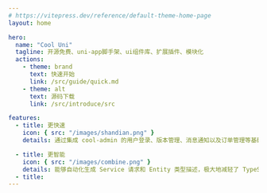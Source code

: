 ```yaml
---
# https://vitepress.dev/reference/default-theme-home-page
layout: home

hero:
  name: "Cool Uni"
  tagline: 开源免费、uni-app脚手架、ui组件库、扩展插件、模块化
  actions:
    - theme: brand
      text: 快速开始
      link: /src/guide/quick.md
    - theme: alt
      text: 源码下载
      link: /src/introduce/src

features:
  - title: 更快速
    icon: { src: "/images/shandian.png" }
    details: 通过集成 cool-admin 的用户登录、版本管理、消息通知以及订单管理等基础模块。有效降低了开发成本，进而增强了市场竞争力。

  - title: 更智能
    icon: { src: "/images/combine.png" }
    details: 能够自动化生成 Service 请求和 Entity 类型描述，极大地减轻了 TypeScript（Ts）开发的负担，使开发过程更加智能化和高效。
  - title:
---
```


<demo is-home />

<script setup>
import Demo from './components/demo.vue'
</script>
